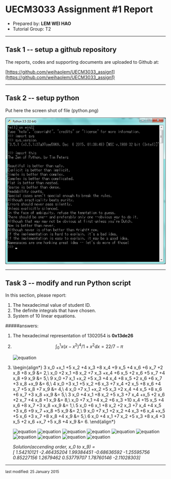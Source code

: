 UECM3033 Assignment #1 Report
========================================================

- Prepared by: **LEM WEI HAO**
- Tutorial Group: T2

--------------------------------------------------------

## Task 1 -- setup a github repository

The reports, codes and supporting documents are uploaded to Github at: 

[https://github.com/weihaolem/UECM3033_assign1](https://github.com/weihaolem/UECM3033_assign1)


---------------------------------------------------------

## Task 2 -- setup python

Put here the screen shot of file (python.png)

![python.png](python.png)


------------------------------------------------------------

## Task 3 -- modify and run Python script

In this section, please report:

1. The hexadecimal value of student ID.
2. The definite integrals that have chosen.
3. System of 10 linear equations.

#####answers:
1. The hexadecimal representation of 1302054 is **0x13de26**
2. $$ \int_0^1 {x(x-x^2)^4}/{1+x^2}dx = {22}/{7}-\pi $$

    ![equation](https://farm2.staticflickr.com/1566/23970018763_4c11146852_m.jpg)

3. \begin{align*}
3 x_0 +x_1 +5 x_2 +4 x_3 +8 x_4 +9 x_5 +4 x_6 +6 x_7 +2 x_8 +8 x_9 &= 2,\\
x_0 +2 x_1 +8 x_2 +7 x_3 +x_4 +6 x_5 +2 x_6 +5 x_7 +4 x_8 +9 x_9 &= 5,\\
9 x_0 +7 x_1 +x_2 +5 x_3 +4 x_4 +8 x_5 +2 x_6 +6 x_7 +3 x_8 +x_9 &= 6,\\
4 x_0 +3 x_1 +5 x_2 +6 x_3 +7 x_4 +2 x_5 +8 x_6 +4 x_7 +5 x_8 +7 x_9 &= 4,\\
4 x_0 +7 x_1 +x_2 +5 x_3 +2 x_4 +4 x_5 +8 x_6 +6 x_7 +3 x_8 +x_9 &= 5,\\
3 x_0 +4 x_1 +8 x_2 +5 x_3 +7 x_4 +x_5 +2 x_6 +2 x_7 +4 x_8 +1 x_9 &= 8,\\
x_0 +7 x_1 +4 x_2 +6 x_3 +10 x_4 +15 x_5 +4 x_6 +8 x_7 +3 x_8 +x_9 &= 1,\\
5 x_0 +6 x_1 +8 x_2 +2 x_3 +7 x_4 +4 x_5 +3 x_6 +9 x_7 +x_8 +5 x_9 &= 2,\\
9 x_0 +7 x_1 +2 x_2 +4 x_3 +6 x_4 +x_5 +5 x_6 +3 x_7 +8 x_8 +4 x_9 &= 5,\\
6 x_0 +4 x_1 +7 x_2 +5 x_3 +8 x_4 +3 x_5 +2 x_6 +x_7 +5 x_8 +4 x_9 &= 6.
\end{align*}

    ![equation](https://farm2.staticflickr.com/1450/23970214933_fcac98d64c_b.jpg)
    ![equation](https://farm2.staticflickr.com/1530/24596965815_3a8e9d7305_b.jpg)
    ![equation](https://farm2.staticflickr.com/1511/24570816416_bd234d79e7_b.jpg)
    ![equation](https://farm2.staticflickr.com/1492/24514719381_08f42fc8a0_b.jpg)
    ![equation](https://farm2.staticflickr.com/1540/24570816396_b2b6496b70_b.jpg)
    ![equation](https://farm2.staticflickr.com/1614/23970171473_c14b09503e_b.jpg)
    ![equation](https://farm2.staticflickr.com/1708/23968829694_4ce197debd_b.jpg)
    ![equation](https://farm2.staticflickr.com/1655/24301441550_cf22ee6e1a_b.jpg)
    ![equation](https://farm2.staticflickr.com/1698/24488646972_17d2a05602_b.jpg)
    ![equation](https://farm2.staticflickr.com/1498/24514719291_f0bc7a74f1_b.jpg)

    _Solution(accending order, x_0 to x_9) =  
    [ 1.54210121 -2.46435204  1.99384451 -0.68636592 -1.25595756  0.85227156 1.2679462   0.53779707  1.78760146 -2.11028303]_




-----------------------------------

<sup>last modified: 25 January 2015</sup>

